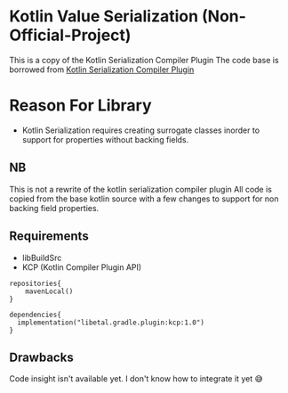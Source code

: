 # Kotlin Value Serialization (Non-Official-Project)

This is a copy of the Kotlin Serialization Compiler Plugin The code base is borrowed
from [Kotlin Serialization Compiler Plugin](https://github.com/JetBrains/kotlin/tree/master/plugins/kotlin-serialization/kotlin-serialization-compiler)

# Reason For Library

- Kotlin Serialization requires creating surrogate classes inorder to support for properties without
  backing fields.

## NB

This is not a rewrite of the kotlin serialization compiler plugin All code is copied from the base
kotlin source with a few changes to support for non backing field properties.

## Requirements

- libBuildSrc
- KCP (Kotlin Compiler Plugin API)

```
repositories{
    mavenLocal()
}

dependencies{
  implementation("libetal.gradle.plugin:kcp:1.0")
}

```


## Drawbacks
Code insight isn't available yet. I don't know how to integrate it yet 😅
